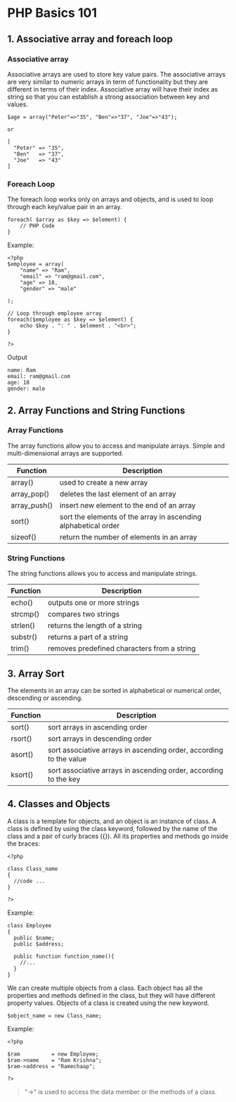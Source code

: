 # PHP Basics 101

## 1. Associative array and foreach loop

### Associative array
Associative arrays are used to store key value pairs. 
The associative arrays are very similar to numeric arrays in term of functionality but they are different in terms of their index. 
Associative array will have their index as string so that you can establish a strong association between key and values.

```
$age = array("Peter"=>"35", "Ben"=>"37", "Joe"=>"43");

or

[
  "Peter" => "35",
  "Ben"   => "37",
  "Joe"   => "43"
]
```

### Foreach Loop
The foreach loop works only on arrays and objects, and is used to loop through each key/value pair in an array.
```
foreach( $array as $key => $element) {
    // PHP Code
}
```

Example:

```
<?php 
$employee = array( 
    "name" => "Ram", 
    "email" => "ram@gmail.com", 
    "age" => 18, 
    "gender" => "male"
  
); 
  
// Loop through employee array 
foreach($employee as $key => $element) { 
    echo $key . ": " . $element . "<br>"; 
} 
  
?>
```

Output

```
name: Ram
email: ram@gmail.com
age: 18
gender: male
```

## 2. Array Functions and String Functions

### Array Functions
The array functions allow you to access and manipulate arrays.
Simple and multi-dimensional arrays are supported.

Function     | Description
------------ | -------------
array()      | used to create a new array
array_pop()  | deletes the last element of an array
array_push() | insert new element to the end of an array
sort()       | sort the elements of the array in ascending alphabetical order
sizeof()     | return the number of elements in an array


### String Functions
The string functions allows you to access and manipulate strings.

Function | Description
-------- | -------------
echo()   | outputs one or more strings
strcmp() | compares two strings
strlen() | returns the length of a string
substr() | returns a part of a string
trim()   | removes predefined characters from a string

## 3. Array Sort
The elements in an array can be sorted in alphabetical or numerical order, descending or ascending.

Function | Description
-------- | -------------
sort()   | sort arrays in ascending order
rsort()  | sort arrays in descending order
asort()  | sort associative arrays in ascending order, according to the value
ksort()  | sort associative arrays in ascending order, according to the key

## 4. Classes and Objects
A class is a template for objects, and an object is an instance of class.
A class is defined by using the class keyword, followed by the name of the class and a pair of curly braces ({}).
All its properties and methods go inside the braces:

```
<?php 

class Class_name
{
  //code ...
}

?>
```

Example:
```
class Employee
{
  public $name;
  public $address;

  public function function_name(){
    //...
  }
}
```

We can create multiple objects from a class. 
Each object has all the properties and methods defined in the class, but they will have different property values.
Objects of a class is created using the new keyword.

```
$object_name = new Class_name;
```

Example:
```
<?php

$ram          = new Employee;
$ram->name    = "Ram Krishna";
$ram->address = "Ramechaap";

?>
```

> "->" is used to access the data member or the methods of a class.



